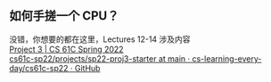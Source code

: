 ## 如何手搓一个 CPU？

没错，你想要的都在这里，Lectures 12-14 涉及内容  
[Project 3 | CS 61C Spring 2022](https://inst.eecs.berkeley.edu/~cs61c/sp22/projects/proj3/)  
[cs61c-sp22/projects/sp22-proj3-starter at main · cs-learning-every-day/cs61c-sp22 · GitHub](https://github.com/cs-learning-every-day/cs61c-sp22/tree/main/projects/sp22-proj3-starter)
